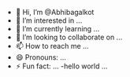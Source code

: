 - 👋 Hi, I’m @Abhibagalkot
- 👀 I’m interested in ...
- 🌱 I’m currently learning ...
- 💞️ I’m looking to collaborate on ...
- 📫 How to reach me ...
- 😄 Pronouns: ...
- ⚡ Fun fact: ...
-hello world ...
<!---
Abhibagalkot/Abhibagalkot is a ✨ special ✨ repository because its `README.md` (this file) appears on your GitHub profile.
You can click the Preview link to take a look at your changes.
--->
